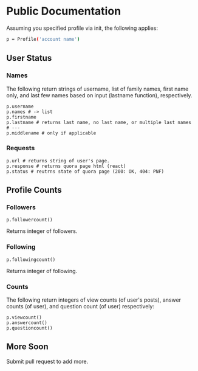# Public Documentation

Assuming you specified profile via init, the following applies:

```bash
p = Profile('account name')
```

## User Status

### Names

The following return strings of username, list of family names, first name only, and last few names based on input (lastname function), respectively.

```python3
p.username
p.names # -> list
p.firstname
p.lastname # returns last name, no last name, or multiple last names
# ---
p.middlename # only if applicable
```

### Requests

```python3
p.url # returns string of user's page.
p.response # returns quora page html (react)
p.status # reutrns state of quora page (200: OK, 404: PNF)
```

## Profile Counts

### Followers

```python3
p.followercount()
```

Returns integer of followers.

### Following

```python3
p.followingcount()
```

Returns integer of following.

### Counts

The following return integers of view counts (of user's posts), answer counts (of user), and question count (of user) respectively:

```python3
p.viewcount()
p.answercount()
p.questioncount()
```

## More Soon

Submit pull request to add more.
